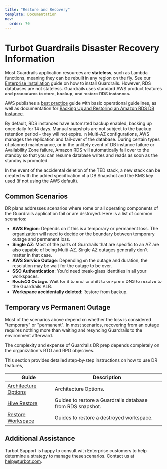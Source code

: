 ```yaml
---
title: "Restore and Recovery"
template: Documentation
nav:
  order: 70
---
```


# Turbot Guardrails Disaster Recovery Information

Most Guardrails application resources are **stateless**, such as Lambda functions, meaning they
can be rebuilt in any region on the fly. See our
[Enterprise Installation](enterprise/installation/) guide on how to install
Guardrails. However, RDS databases are not stateless. Guardrails uses standard AWS
product features and procedures to store, backup, and restore RDS instances.

AWS publishes a
[best practice](https://docs.aws.amazon.com/AmazonRDS/latest/UserGuide/CHAP_BestPractices.html)
guide with basic operational guidelines, as well as documentation for
[Backing Up and Restoring an Amazon RDS DB Instance](https://docs.aws.amazon.com/AmazonRDS/latest/UserGuide/CHAP_CommonTasks.BackupRestore.html).

By default, RDS instances have automated backup enabled, backing up once daily
for 14 days. Manual snapshots are not subject to the backup retention period -
they will not expire. In Multi-AZ configurations, AWS manages the replication
and fail-over of the database. During certain types of planned maintenance, or in
the unlikely event of DB instance failure or Availability Zone failure, Amazon
RDS will automatically fail over to the standby so that you can resume database
writes and reads as soon as the standby is promoted.

In the event of the accidental deletion of the TED stack, a new stack can be
created with the added specification of a DB Snapshot and the KMS key used (if
not using the AWS default).

## Common Scenarios

DR plans addresses scenarios where some or all operating components of the Guardrails application fail or are
destroyed.
Here is a list of common scenarios:

- **AWS Region**:  Depends on if this is a temporary or permanent loss. The organization will need to decide on the
  boundary between temporary outage and permanent loss.
- **Single AZ**: Most of the parts of Guardrails that are specific to an AZ are also capable of being Multi-AZ. Single
  AZ outages generally don't matter in that case.
- **AWS Service Outage**:  Depending on the outage and duration, the resolution may be wait for the outage to be over.
- **SSO Authentication**: You'd need break-glass identities in all your workspaces.
- **Route53 Outage**: Wait for it to end, or shift to on-prem DNS to resolve to the Guardrails ALB.
- **Workspace accidentally deleted**: Restore from backup.

## Temporary vs Permanent Outage

Most of the scenarios above depend on whether the loss is considered "temporary" or "permanent". In most scenarios, recovering from an outage requires nothing more than waiting and resyncing Guardrails to the environment afterward.

The complexity and expense of Guardrails DR prep depends completely on the organization's RTO and RPO objectives.

This section provides detailed step-by-step instructions on how to use DR features,

| Guide | Description
| - | -
| [Architecture Options](guides/hosting-guardrails/disaster-recovery/architecture-options) | Architecture Options.
| [Hive Restore](guides/hosting-guardrails/disaster-recovery/hive-restore) | Guides to restore a Guardrails database from RDS snapshot.
| [Restore Workspace](guides/hosting-guardrails/disaster-recovery/restore-workspace) | Guides to restore  a destroyed workspace.


<!-- | [Database Upgrade and Storage Optimization](guides/hosting-guardrails/disaster-recovery/database-upgrade-storage-optimization) | Guides to resize and/or upgrade a database engine version with minimal downtime. -->

## Additional Assistance

Turbot Support is happy to consult with Enterprise customers to help
determine a strategy to manage these scenarios. Contact us at
[help@turbot.com](mailto:help@turbot.com).
